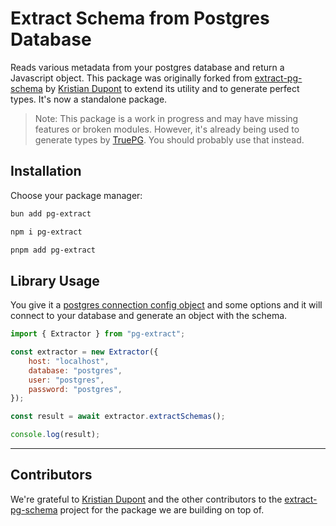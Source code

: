 # Extract Schema from Postgres Database

Reads various metadata from your postgres database and return a Javascript object.
This package was originally forked from [extract-pg-schema](https://github.com/kristiandupont/extract-pg-schema) by [Kristian Dupont](https://github.com/kristiandupont) to extend its utility and to generate perfect types. It's now a standalone package.

> Note: This package is a work in progress and may have missing features or broken modules.
> However, it's already being used to generate types by [TruePG](https://github.com/feathers-studio/true-pg).
> You should probably use that instead.

## Installation

Choose your package manager:

```bash
bun add pg-extract
```

```bash
npm i pg-extract
```

```bash
pnpm add pg-extract
```

## Library Usage

You give it a [postgres connection config object](https://node-postgres.com/apis/client) and some options and it will connect to your database and generate an object with the schema.

```javascript
import { Extractor } from "pg-extract";

const extractor = new Extractor({
	host: "localhost",
	database: "postgres",
	user: "postgres",
	password: "postgres",
});

const result = await extractor.extractSchemas();

console.log(result);
```

---

## Contributors

We're grateful to [Kristian Dupont](https://github.com/kristiandupont) and the other contributors to the [extract-pg-schema](https://github.com/kristiandupont/extract-pg-schema) project for the package we are building on top of.
